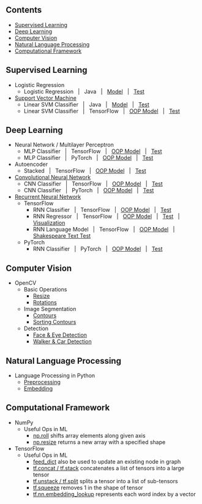 ## Contents
* [Supervised Learning](https://github.com/zhedongzheng/finch#supervised-learning)
* [Deep Learning](https://github.com/zhedongzheng/finch#deep-learning)
* [Computer Vision](https://github.com/zhedongzheng/finch#computer-vision)
* [Natural Language Processing](https://github.com/zhedongzheng/finch#natural-language-processing)
* [Computational Framework](https://github.com/zhedongzheng/finch#computational-framework)
## Supervised Learning
* Logistic Regression
    * Logistic Regression &nbsp; | &nbsp; Java &nbsp; | &nbsp; [Model](https://github.com/zhedongzheng/finch/blob/master/java-models/LogisticRegression.java) &nbsp; | &nbsp; [Test](https://github.com/zhedongzheng/finch/blob/master/java-models/LogisticRegressionTest.java)
* [Support Vector Machine](https://zhedongzheng.github.io/finch/svm)
    * Linear SVM Classifier &nbsp; | &nbsp; Java &nbsp; | &nbsp; [Model](https://github.com/zhedongzheng/finch/blob/master/java-models/LinearSVM.java) &nbsp; | &nbsp; [Test](https://github.com/zhedongzheng/finch/blob/master/java-models/LinearSVMTest.java)
    * Linear SVM Classifier &nbsp; | &nbsp; TensorFlow &nbsp; | &nbsp; [OOP Model](https://github.com/zhedongzheng/finch/blob/master/tensorflow-models/linear_svm_clf.py) &nbsp; | &nbsp; [Test](https://github.com/zhedongzheng/finch/blob/master/tensorflow-models/linear_svm_clf_test.py)
## Deep Learning
* Neural Network / Multilayer Perceptron
    * MLP Classifier &nbsp; | &nbsp; TensorFlow &nbsp; | &nbsp; [OOP Model](https://github.com/zhedongzheng/finch/blob/master/tensorflow-models/mlp_clf.py) &nbsp; | &nbsp; [Test](https://github.com/zhedongzheng/finch/blob/master/tensorflow-models/mlp_clf_test.py)
    * MLP Classifier &nbsp; | &nbsp; PyTorch &nbsp; | &nbsp; [OOP Model](https://github.com/zhedongzheng/finch/blob/master/torch-models/mlp_clf.py) &nbsp; | &nbsp; [Test](https://github.com/zhedongzheng/finch/blob/master/torch-models/mlp_clf_test.py)
* Autoencoder
    * Stacked &nbsp; | &nbsp; TensorFlow &nbsp; | &nbsp; [OOP Model](https://github.com/zhedongzheng/finch/blob/master/tensorflow-models/autoencoder.py) &nbsp; | &nbsp; [Test](https://github.com/zhedongzheng/finch/blob/master/tensorflow-models/autoencoder_test.py)
* [Convolutional Neural Network](https://zhedongzheng.github.io/finch/conv)
    * CNN Classifier &nbsp; | &nbsp; TensorFlow &nbsp; | &nbsp; [OOP Model](https://github.com/zhedongzheng/finch/blob/master/tensorflow-models/conv_clf.py) &nbsp; | &nbsp; [Test](https://github.com/zhedongzheng/finch/blob/master/tensorflow-models/conv_clf_test.py)
    * CNN Classifier &nbsp; | &nbsp; PyTorch &nbsp; | &nbsp; [OOP Model](https://github.com/zhedongzheng/finch/blob/master/torch-models/cnn_clf.py) &nbsp; | &nbsp; [Test](https://github.com/zhedongzheng/finch/blob/master/torch-models/cnn_clf_test.py)
* [Recurrent Neural Network](https://zhedongzheng.github.io/finch/rnn)
    * TensorFlow  
       * RNN Classifier &nbsp; | &nbsp; TensorFlow &nbsp; | &nbsp; [OOP Model](https://github.com/zhedongzheng/finch/blob/master/tensorflow-models/rnn_clf.py) &nbsp; | &nbsp; [Test](https://github.com/zhedongzheng/finch/blob/master/tensorflow-models/rnn_clf_test.py)
       * RNN Regressor &nbsp; | &nbsp; TensorFlow &nbsp; | &nbsp; [OOP Model](https://github.com/zhedongzheng/finch/blob/master/tensorflow-models/rnn_regr.py) &nbsp; | &nbsp; [Test](https://github.com/zhedongzheng/finch/blob/master/tensorflow-models/rnn_regr_test.py) &nbsp; | &nbsp; [Visualization](https://github.com/zhedongzheng/finch/blob/master/assets/rnn_regr_plot.gif)
       * RNN Language Model &nbsp; | &nbsp; TensorFlow &nbsp; | &nbsp; [OOP Model](https://github.com/zhedongzheng/finch/blob/master/tensorflow-models/rnn_lang_model.py) &nbsp; | &nbsp; [Shakespeare Text Test](https://github.com/zhedongzheng/finch/blob/master/tensorflow-models/rnn_shakespeare_test.py)
    * PyTorch
        * RNN Classifier &nbsp; | &nbsp; PyTorch &nbsp; | &nbsp; [OOP Model](https://github.com/zhedongzheng/finch/blob/master/torch-models/rnn_clf.py) &nbsp; | &nbsp; [Test](https://github.com/zhedongzheng/finch/blob/master/torch-models/rnn_clf_test.py)
## Computer Vision
* OpenCV
    * Basic Operations
        * [Resize](https://github.com/zhedongzheng/finch/blob/master/computer-vision/resize.ipynb)
        * [Rotations](https://github.com/zhedongzheng/finch/blob/master/computer-vision/rotations.ipynb)
    * Image Segmentation
        * [Contours](https://github.com/zhedongzheng/finch/blob/master/computer-vision/contours.ipynb)
        * [Sorting Contours](https://github.com/zhedongzheng/finch/blob/master/computer-vision/sorting-contours.ipynb)
    * Detection
        * [Face & Eye Detection](https://github.com/zhedongzheng/finch/blob/master/computer-vision/face-eye-detection.ipynb)
        * [Walker & Car Detection](https://github.com/zhedongzheng/finch/blob/master/computer-vision/car-walker-detection.ipynb)
## Natural Language Processing
* Language Processing in Python
   * [Preprocessing](https://github.com/zhedongzheng/finch/blob/master/natural-language-processing/text-preprocessing.ipynb)
   * [Embedding](https://github.com/zhedongzheng/finch/blob/master/natural-language-processing/char-embedding.ipynb)
## Computational Framework
* NumPy
   * Useful Ops in ML
      * [np.roll](https://github.com/zhedongzheng/finch/blob/master/numpy-basic-ops/np.roll.ipynb) shifts array elements along given axis
      * [np.resize](https://github.com/zhedongzheng/finch/blob/master/numpy-basic-ops/np.resize.ipynb) returns a new array with a specified shape
* TensorFlow
   * Useful Ops in ML
      * [feed_dict](https://github.com/zhedongzheng/finch/blob/master/tensorflow-basic-ops/feed_dict.ipynb) also be used to update an existing node in graph
      * [tf.concat / tf.stack](https://github.com/zhedongzheng/finch/blob/master/tensorflow-basic-ops/tf.concat%20%26%20tf.stack.ipynb) concatenates a list of tensors into a large tensor
      * [tf.unstack / tf.split](https://github.com/zhedongzheng/finch/blob/master/tensorflow-basic-ops/tf.unstack%20%26%20tf.split.ipynb) splits a tensor into a list of sub-tensors
      * [tf.squeeze](https://github.com/zhedongzheng/finch/blob/master/tensorflow-basic-ops/tf.squeeze.ipynb) removes 1 in the shape of tensor
      * [tf.nn.embedding_lookup](https://github.com/zhedongzheng/finch/blob/master/tensorflow-basic-ops/tf.nn.embedding_lookup.ipynb) represents each word index by a vector
